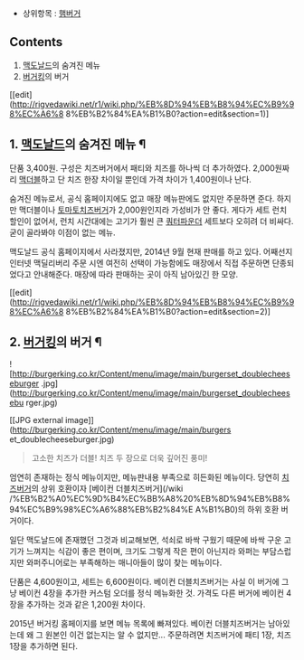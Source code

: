   * 상위항목 : [햄버거](%ED%96%84%EB%B2%84%EA%B1%B0.md)  

## Contents

    

1. [맥도날드](%EB%A7%A5%EB%8F%84%EB%82%A0%EB%93%9C.md)의 숨겨진 메뉴 
2. [버거킹](%EB%B2%84%EA%B1%B0%ED%82%B9.md)의 버거 

[[edit](http://rigvedawiki.net/r1/wiki.php/%EB%8D%94%EB%B8%94%EC%B9%98%EC%A6%8
8%EB%B2%84%EA%B1%B0?action=edit&section=1)]

## 1. [맥도날드](%EB%A7%A5%EB%8F%84%EB%82%A0%EB%93%9C.md)의 숨겨진 메뉴 ¶

단품 3,400원. 구성은 치즈버거에서 패티와 치즈를 하나씩 더 추가하였다. 2,000원짜리
[맥더블](%EB%A7%A5%EB%8D%94%EB%B8%94.md)하고 단 치즈 한장 차이일 뿐인데 가격 차이가 1,400원이나 난다.

  

숨겨진 메뉴로서, 공식 홈페이지에도 없고 매장 메뉴판에도 없지만 주문하면 준다. 하지만 맥더블이나 [토마토치즈버거](%ED%86%A0%EB%A7%88%ED%86%A0%EC%B9%98%EC%A6%88%EB%B2%84%EA%B1%B0.md)가 2,000원인지라 가성비가 안
좋다. 게다가 세트 런치 할인이 없어서, 런치 시간대에는 고기가 훨씬 큰 [쿼터파운더](%EC%BF%BC%ED%84%B0%20%ED%8C%8C%EC%9A%B4%EB%8D%94.md) 세트보다 오히려 더 비싸다.
굳이 골라봐야 이점이 없는 메뉴.

  

맥도날드 공식 홈페이지에서 사라졌지만, 2014년 9월 현재 판매를 하고 있다. 어째선지 인터넷 맥딜리버리 주문 시엔 여전히 선택이
가능함에도 매장에서 직접 주문하면 단종되었다고 안내해준다. 매장에 따라 판매하는 곳이 아직 남아있긴 한 모양.

  

[[edit](http://rigvedawiki.net/r1/wiki.php/%EB%8D%94%EB%B8%94%EC%B9%98%EC%A6%8
8%EB%B2%84%EA%B1%B0?action=edit&section=2)]

## 2. [버거킹](%EB%B2%84%EA%B1%B0%ED%82%B9.md)의 버거 ¶

![http://burgerking.co.kr/Content/menu/image/main/burgerset_doublecheeseburger
.jpg](http://burgerking.co.kr/Content/menu/image/main/burgerset_doublecheesebu
rger.jpg)

[[JPG external image]](http://burgerking.co.kr/Content/menu/image/main/burgers
et_doublecheeseburger.jpg)

  

> 고소한 치즈가 더블! 치즈 두 장으로 더욱 깊어진 풍미!

  

엄연히 존재하는 정식 메뉴이지만, 메뉴판내용 부족으로 히든화된 메뉴이다. 당연히
[치즈버거](%EC%B9%98%EC%A6%88%EB%B2%84%EA%B1%B0.md)의 상위 호환이자 [베이컨 더블치즈버거](/wiki
/%EB%B2%A0%EC%9D%B4%EC%BB%A8%20%EB%8D%94%EB%B8%94%EC%B9%98%EC%A6%88%EB%B2%84%E
A%B1%B0)의 하위 호환 버거이다.

  

일단 맥도날드에 존재했던 그것과 비교해보면, 석쇠로 바싹 구웠기 때문에 바싹 구운 고기가 느껴지는 식감이 좋은 편이며, 크기도 그렇게 작은
편이 아닌지라 와퍼는 부담스럽지만 와퍼주니어로는 부족해하는 매니아들이 많이 찾는 메뉴이다.

  

단품은 4,600원이고, 세트는 6,600원이다. 베이컨 더블치즈버거는 사실 이 버거에 그냥 베이컨 4장을 추가한 커스텀 오더를 정식
메뉴화한 것. 가격도 다른 버거에 베이컨 4장을 추가하는 것과 같은 1,200원 차이다.

  

2015년 버거킹 홈페이지를 보면 메뉴 목록에 빠져있다. 베이컨 더블치즈버거는 남아있는데 왜 그 원본인 이건 없는지는 알 수 없지만...
주문하려면 치즈버거에 패티 1장, 치즈 1장을 추가하면 된다.

